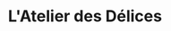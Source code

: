 ---
title: "L'Atelier des Délices"
url: /asnieres-sur-seine/latelier-des-delices/
shop: Bäckerei
---